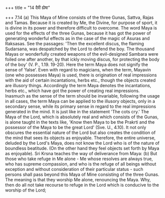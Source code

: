 +++
title = "14 दैवी ह्येषा"

+++
7.14 (a) This Maya of Mine consists of the three Gunas, Sattva, Rajas
and Tamas. Because it is created by Me, the Divine, for purpose of
sport, it is divine in its power and therefore difficult to overcome.
The word Maya is used for the effects of the three Gunas, because it has
got the power of generating wonderful effects as in the case of the
magic of Asuras and Raksasas. See the passages: 'Then the excellent
discus, the flaming Sudarsana, was despatched by the Lord to defend the
boy. The thousand Mayas or wonderfully created weapons of the
evil-designed Sambara were foiled one after another, by that ickly
moving discus, for protecting the body of the boy' (V. P., 1.19. 19-20).
Here the term Maya does not signify the sense of 'false'. Even with
regard to magicians, when the term, Mayavin (one who possesses Maya) is
used, there is origination of real impressions with the aid of certain
incantations, herbs etc., though the objects created are illusory
things. Accordingly the term Maya denotes the incantations, herbs etc.,
which have got the power of creating real impressions. Inasmuch as the
sense of the term should be invariable, following the usage in all
cases, the term Maya can be applied to the illusory objects, only in a
secondary sense, while its primary sense in regard to the real
impressions generated in the mind. It is just like in the statement 'The
cots cry.' The Maya of the Lord, which is absolutely real and which
consists of the Gunas, is alone taught in the texts like, 'Know then
Maya to be the Prakrti and the possessor of the Maya to be the great
Lord' (Sve. U., 4.10). It not only obscures the essential nature of the
Lord but also creates the condition of the mind that sees its objects as
enjoyable. Therefore, the entire universe, deluded by the Lord's Maya,
does not know the Lord who is of the nature of boundless beatitude. (On
the other hand they feel objects set forth by Maya as enjoyable). Sri
Krsna teaches the way of deliverance from Maya: (b) But those who take
refuge in Me alone - Me whose resolves are always true, who has supreme
compassion, and who is the refuge of all beings without exception and
without consideration of their particular status - such persons shall
pass beyond this Maya of Mine consisting of the three Gunas. The meaning
is that they worship Me alone, renouncing the Maya. Why, then do all not
take recourse to refuge in the Lord which is conducive to the worship of
the Lord;
